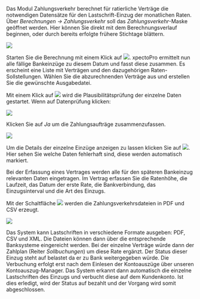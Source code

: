 Das Modul Zahlungsverkehr berechnet für ratierliche Verträge die notwendigen Datensätze für den Lastschrift-Einzug der monatlichen Raten. Über *Berechnungen → Zahlungsverkehr* soll das *Zahlungsverkehr*-Maske geöffnet werden. Hier können Sie direkt mit dem Berechnungsverlauf beginnen, oder durch bereits erfolgte frühere Stichtage blättern.  

![](http://xpecto.github.io/docs/img/img_1441985519757.png)

Starten Sie die Berechnung mit einem Klick auf ![](http://xpecto.github.io/docs/img/img_1441715573070.png).  xpectoPro ermittelt nun alle fällige Bankeinzüge zu diesem Datum und fasst diese zusammen. Es erscheint eine Liste mit Verträgen und den dazugehörigen Raten-Sollstellungen. Wählen Sie die abzurechnenden Verträge aus und erstellen Sie die gewünschte Ausgabedatei. 


Mit einem Klick auf ![](http://xpecto.github.io/docs/img/img_1441720924595.png) wird die Plausibilitätsprüfung der einzelne Daten gestartet. 
Wenn auf Datenprüfung klicken:

![](http://xpecto.github.io/docs/img/img_1441717900163.png)

Klicken Sie auf *Ja* um die Zahlungsaufträge zusammenzufassen. 

![](http://xpecto.github.io/docs/img/img_1441716256692.png)

Um die Details der einzelne Einzüge anzeigen zu lassen klicken Sie auf ![](http://xpecto.github.io/docs/img/img_1441717792618.png). Hier sehen Sie welche Daten fehlerhaft sind, diese werden automatisch markiert. 

Bei der Erfassung eines Vertrages werden alle für den späteren Bankeinzug relevanten Daten  eingetragen. Im Vertrag erfassen Sie die Ratenhöhe, die Laufzeit, das Datum der erste Rate, die Bankverbindung, das Einzugsinterval und die Art des Einzugs.


Mit der Schaltfläche ![](http://xpecto.github.io/docs/img/img_1441718401250.png) werden die Zahlungsverkehrsdateien  in PDF und CSV erzeugt. 

![](http://xpecto.github.io/docs/img/img_1440769740999.png)

Das System kann Lastschriften in verschiedene Formate ausgeben: PDF, CSV und XML. Die Dateien können dann über die entsprechende Banksysteme eingereicht werden.
Bei der einzelne Verträge würde dann der Zahlplan (Reiter *Sollbuchungen*) um diese Rate ergänzt. Der Status dieser Einzug steht auf belastet da er zu Bank weitergegeben würde. Die Verbuchung erfolgt erst nach dem Einlesen der Kontoauszüge über unseren Kontoauszug-Manager. Das System erkannt dann automatisch die einzelne Lastschriften des Einzugs und verbucht diese auf dem Kundenkonto. Ist dies erledigt, wird der Status auf bezahlt und der Vorgang wird somit abgeschlossen.